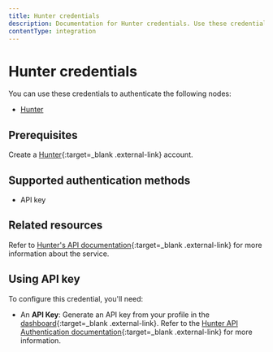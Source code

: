 ```yaml
---
title: Hunter credentials
description: Documentation for Hunter credentials. Use these credentials to authenticate Hunter in n8n, a workflow automation platform.
contentType: integration
---
```


# Hunter credentials

You can use these credentials to authenticate the following nodes:

- [Hunter](/integrations/builtin/app-nodes/n8n-nodes-base.hunter/)

## Prerequisites

Create a [Hunter](https://www.hunter.io/){:target=_blank .external-link} account.

## Supported authentication methods

- API key

## Related resources

Refer to [Hunter's API documentation](https://hunter.io/api-documentation/v2){:target=_blank .external-link} for more information about the service.

## Using API key

To configure this credential, you'll need:

- An **API Key**: Generate an API key from your profile in the [dashboard](https://hunter.io/api-keys){:target=_blank .external-link}. Refer to the [Hunter API Authentication documentation](https://hunter.io/api-documentation/v2#authentication){:target=_blank .external-link} for more information.

